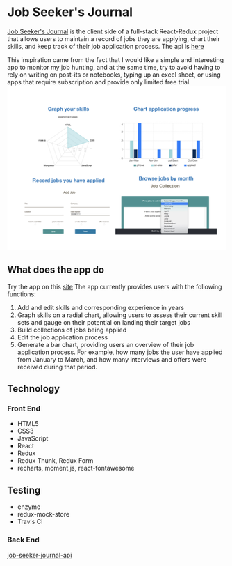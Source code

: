 # Job Seeker's Journal
[Job Seeker's Journal](https://job-seeker-journal.netlify.app/) is the client side of a full-stack React-Redux project that allows users to maintain a record of jobs they are applying, chart their skills, and keep track of their job application process. The api is [here](https://github.com/julweng/job-seeker-journal-api)

This inspiration came from the fact that I would like a simple and interesting app to monitor my job hunting, and at the same time, try to avoid having to rely on writing on post-its or notebooks, typing up an excel sheet, or using apps that require subscription and provide only limited free trial.
![Snapshot of Job Seeker's Journal](/app_screen_shot.jpeg)

## What does the app do
Try the app on this [site](https://job-seeker-journal.netlify.com/)
The app currently provides users with the following functions:
1. Add and edit skills and corresponding experience in years
2. Graph skills on a radial chart, allowing users to assess their current skill sets and gauge on their potential on landing their target jobs
2. Build collections of jobs being applied
3. Edit the job application process
4. Generate a bar chart, providing users an overview of their job application process. For example, how many jobs the user have applied from January to March, and how many interviews and offers were received during that period.

## Technology
### Front End
* HTML5
* CSS3
* JavaScript
* React
* Redux
* Redux Thunk, Redux Form
* recharts, moment.js, react-fontawesome

## Testing
* enzyme
* redux-mock-store
* Travis CI

### Back End
[job-seeker-journal-api](https://github.com/julweng/job-seeker-journal-api)
